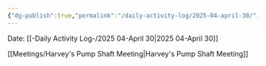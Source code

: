 ```yaml
---
{"dg-publish":true,"permalink":"/daily-activity-log/2025-04-april-30/","noteIcon":"","created":"2025-05-20T09:18:15.633-05:00"}
---
```


Date: [[-Daily Activity Log-/2025 04-April 30\|2025 04-April 30]]

[[Meetings/Harvey's Pump Shaft Meeting\|Harvey's Pump Shaft Meeting]]